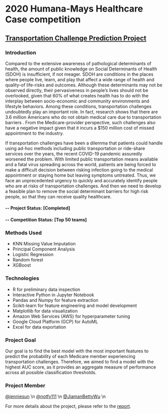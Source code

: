 # 2020 Humana-Mays Healthcare Case competition
## [Transportation Challenge Prediction Project](https://mays.tamu.edu/humana-tamu-analytics/)

### Introduction

Compared to the extensive awareness of pathological determinants of health, the amount of public knowledge on Social Determinants of Health (SDOH) is insufficient, if not meager. SDOH are conditions in the places where people live, learn, and play that affect a wide range of health and quality-of life-risks and outcomes.  Although these determinants may not be observed directly, their pervasiveness in people’s lives should not be overlooked, given that 60% of what creates health has to do with the interplay between socio-economic and community environments and lifestyle behaviors. Among these conditions, transportation challenges undoubtedly play an important role. In fact, research shows that there are 3.6 million Americans who do not obtain medical care due to transportation barriers . From the Medicare-provider perspective, such challenges also have a negative impact given that it incurs a $150 million cost of missed appointment to the industry.

If transportation challenges have been a dilemma that patients could handle using ad-hoc methods including public transportation or ride-share services over the years, the recent COVID-19 pandemic assuredly worsened the problem. With limited public transportation means available and a fatal virus spreading across the world, patients are being forced to make a difficult decision between risking infection going to the medical appointment or staying home but leaving symptoms untreated. Thus, we face an unprecedented urgency to quickly and accurately identify people who are at risks of transportation challenges. And then we need to develop a feasible plan to remove the social determinant barriers for high risk people, so that they can receive quality healthcare.

#### -- Project Status: [Completed]
#### -- Competition Status: [Top 50 teams]


### Methods Used
* KNN Missing Value Imputation
* Principal Component Analysis
* Logistic Regression
* Random forest
* XGBoost

### Technologies
* R for preliminary data inspection
* Interactive Python in Jupyter Notebook
* Pandas and Numpy for feature extraction
* Scikit-learn for feature engineering and model development
* Matplotlib for data visualization
* Amazon Web Services (AWS) for hyperparameter tuning
* Google Cloud Platform (GCP) for AutoML
* Excel for data exportation


### Project Goal
Our goal is to find the best model with the most important features to predict the probability of each Medicare member experiencing transportation challenges. Therefore, we aimed to find a model with the highest AUC score, as it provides an aggregate measure of performance across all possible classification thresholds.


### Project Member
[@jenniesun](https://github.com/jenniesun) \n
[@notfy111](https://github.com/notfy111) \n
[@JiamanBettyWu](https://github.com/JiamanBettyWu) \n


For more details about the project, please refer to the [report](CaseCompetition_Jennie_Sun.pdf).
